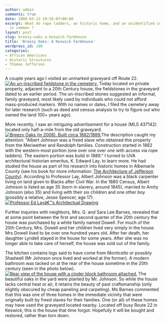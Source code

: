 ```yaml
---
author: admin
comments: true
date: 2008-03-13 19:58:07+00:00
excerpt: What do rope ladders, an historic home, and an unidentified cemetery have
  in common ?
layout: post
slug: breezy-oaks-a-keswick-farmhouse
title: 'Breezy Oaks: A Keswick Farmhouse'
wordpress_id: 190
categories:
- African Americans
- Historic Structures
- Thomas Jefferson
---
```


A couple years ago I visited an unmarked graveyard off Route 22.  [![An un-inscribed fieldstone in the cemetery.](http://www.locohistory.org/blog/albemarle/wp-content/uploads/2008/03/ccg_gs.jpg)](http://www.locohistory.org/blog/albemarle/2008/03/13/breezy-oaks-a-keswick-farmhouse/an-un-inscribed-fieldstone-in-the-cemetery/) Today located on private property, adjacent to a 20th Century house, the fieldstones in the graveyard dated to an earlier period. The un-inscribed stones suggested an informal, family graveyard, most likely used by individuals who could not afford mass-produced markers.  With no names or dates, I filed the cemetery away for later research (such as deed and census analysis to try to figure out who owned the land 100+ years ago).

More recently, I saw an intriguing advertisement for a house (MLS 437142) located only half-a-mile from the old graveyard. [![Breezy Oaks (in 2008). Built circa 1882/1889.](http://www.locohistory.org/blog/albemarle/wp-content/uploads/2008/03/ccg_breezyoakshse1.jpg)](http://www.locohistory.org/blog/albemarle/2008/03/13/breezy-oaks-a-keswick-farmhouse/breezy-oaks-in-2008-built-circa-18821889/)The description caught my attention: "Albert Johnson was a freed slave who obtained this property from the Meriwether and Randolph families. Construction started in 1882 with the western-most portion (one over one over one with access via rope ladders). The eastern portion was build in 1889." I turned to UVA architectural historian emeritus, K.  Edward Lay, to learn more. He had studied the house as part of his research into historic homes in Albemarle County (see his book for more information: [The Architecture of Jefferson County](http://www.upress.virginia.edu/books/lay.html)). According to Professor Lay,  Albert Johnson was a black carpenter living on land given to Blacks after Civil War. In the 1880 Census, Albert Johnson is listed as age 35 (born in slavery, around 1845), married to Amity Johnson (also 35) and living with their six children and one other boy (possibly a relative, Jesse Spencer, age 17). [![Professor Ed Layâ€™s Architectual Drawing](http://www.locohistory.org/blog/albemarle/wp-content/uploads/2008/03/ccg_breezyoaksplan.jpg)](http://www.locohistory.org/blog/albemarle/2008/03/13/breezy-oaks-a-keswick-farmhouse/professor-ed-lays-architectual-drawing/)

Further inquiries with neighbors, Mrs. G. and Sara Lee Barnes, revealed  that at some point between the first and second quarter of the 20th century the house was purchased by a white family named Dowell.  For much of the 20th Century, Mrs. Dowell and her children lived very simply in the house. Mrs Dowell lived to be over one hundred years old. After her death, her daughter Lyndell stayed in the house for some years. After she was no longer able to take care of herself, the house was sold out of the family.

The kitchen contains logs said to have come from Monticello or possibly Shadwell (Mr Johnson once lived and worked at the former). A modern bathroom was tacked on at the rear of the house sometime in the 20th century (seen in the photo below). [![Rear view of the house with a cinder block bathroom attached.](http://www.locohistory.org/blog/albemarle/wp-content/uploads/2008/03/ccg_breezyoakshse2.jpg)](http://www.locohistory.org/blog/albemarle/2008/03/13/breezy-oaks-a-keswick-farmhouse/rear-view-of-the-house-with-a-cinder-block-bathroom-attached/) The beautiful oaks in the yard were planted by Mr. Johnson. So while the house lacks central heat or air, it retains the beauty of past craftsmanship (only slightly obscured by cheap paneling and carpeting). Ms Barnes commented that this was one of three homes in the immediate vicinity that were originally built by freed slaves for their families. One (or all) of these homes may have used the graveyard located nearby. Located off busy Route 22 in Keswick, this is the house that time forgot. Hopefully it will be bought and restored, rather than torn down.
